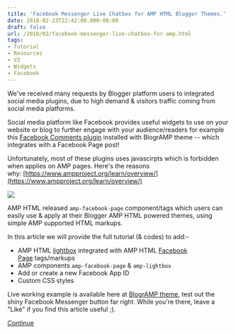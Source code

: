 ```yaml
---
title: 'Facebook Messenger Live Chatbox for AMP HTML Blogger Themes.'
date: 2018-02-23T22:42:00.000-08:00
draft: false
url: /2018/02/facebook-messenger-live-chatbox-for-amp.html
tags: 
- Tutorial
- Resources
- V2
- Widgets
- Facebook
---
```


We've received many requests by Blogger platform users to integrated social media plugins, due to high demand & visitors traffic coming from social media platforms.  
  
Social media platform like Facebook provides useful widgets to use on your website or blog to further engage with your audience/readers for example this [Facebook Comments plugin](https://blogr-amp.blogspot.my/2017/02/blogr-amp-for-facebook-comments.html) installed with BlogrAMP theme -- which integrates with a Facebook Page post!  
  
Unfortunately, most of these plugins uses javascirpts which is forbidden when applies on AMP pages. Here's the reasons why: [https://www.ampproject.org/learn/overview/](https://www.ampproject.org/learn/overview/)  
  

[![](https://1.bp.blogspot.com/-HUFL7oahYlw/Wo8b_J0lavI/AAAAAAAAntk/eWTCBxW7jds29L9R7pACKDiCmjlKqDC2wCLcBGAs/s640/AMP-HTML-Blogger-Template-Fb-Live-Chat-Box-Tutorial-1.png)](https://1.bp.blogspot.com/-HUFL7oahYlw/Wo8b_J0lavI/AAAAAAAAntk/eWTCBxW7jds29L9R7pACKDiCmjlKqDC2wCLcBGAs/s1600/AMP-HTML-Blogger-Template-Fb-Live-Chat-Box-Tutorial-1.png)

  
AMP HTML released `amp-facebook-page` component/tags which users can easily use & apply at their Blogger AMP HTML powered themes, using simple AMP supported HTML markups.  
  
In this article we will provide the full tutorial (& codes) to add:-  
  

*   AMP HTML [lightbox](https://www.ampproject.org/docs/reference/components/amp-lightbox) integrated with AMP HTML [Facebook Page](https://www.ampproject.org/docs/reference/components/amp-facebook-page) tags/markups
*   AMP components `amp-facebook-page` & `amp-lightbox`
*   Add or create a new Facebook App ID
*   Custom CSS styles 

  
Live working example is available here at [BlogrAMP theme](https://blogr-amp.blogspot.com/), test out the shiny Facebook Messenger button far right. While you're there, leave a "Like" if you find this article useful ;).  
  
[Continue](https://blogr-amp.blogspot.com/2018/02/facebook-messenger-live-chatbox-for-amp.html#more)